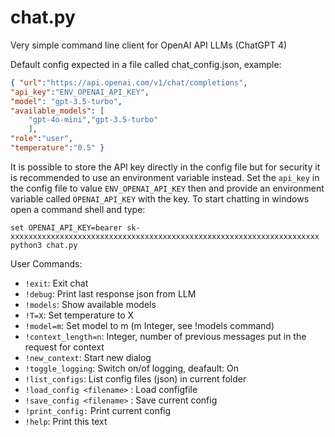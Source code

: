 # chat.py
Very simple command line client for OpenAI API LLMs (ChatGPT 4)

Default config expected in a file called chat_config.json, example:
```json
{ "url":"https://api.openai.com/v1/chat/completions",
"api_key":"ENV_OPENAI_API_KEY",
"model": "gpt-3.5-turbo",
"available_models": [
    "gpt-4o-mini","gpt-3.5-turbo"
    ],
"role":"user",
"temperature":"0.5" }
```
It is possible to store the API key directly in the config file but for security it is recommended to use an environment variable instead.
Set the `api_key` in the config file to value `ENV_OPENAI_API_KEY` then and provide an environment variable called `OPENAI_API_KEY` with the key.
To start chatting  in windows open a command shell and type:
```
set OPENAI_API_KEY=bearer sk-xxxxxxxxxxxxxxxxxxxxxxxxxxxxxxxxxxxxxxxxxxxxxxxxxxxxxxxxxxxxxxxxxxxxx
python3 chat.py
```


User Commands:
 - `!exit`:   Exit chat
 - `!debug`:   Print last response json from LLM
 - `!models`:  Show available models
 - `!T=X`:       Set temperature to X
 - `!model=m`:   Set model to m (m Integer, see !models command)
 - `!context_length=n`: Integer, number of previous messages put in the request for context
 - `!new_context`: Start new dialog
 - `!toggle_logging`: Switch on/of logging, deafault: On
 - `!list_configs`: List config files (json) in current folder
 - `!load_config <filename>` :    Load configfile
 - `!save_config <filename>` :    Save current config 
 - `!print_config:` Print current config
 - `!help`:      Print this text

